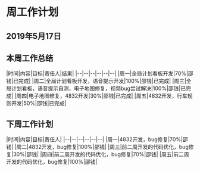 # 周工作计划

## 2019年5月17日

## 本周工作总结

|时间|内容|目标|责任人|结果|
|--|--|--|--|--|--|
|周一|全局计划看板开发|70%|邵钱|已完成|
|周二|全局计划看板开发，语音提示开发|100%|邵钱|已完成|
|周三|全局计划看板，语音提示自测，电子地图修复，视频bug尝试解决|100%|邵钱|已完成|
|周四|电子地图修复，4832开发|30%|邵钱|已完成|
|周五|4832开发，行车规则开发|50%|邵钱|已完成|


## 下周工作计划

|时间|内容|目标|责任人|
|--|--|--|--|--|--|
|周一|4832开发，bug修复|70%|邵钱|
|周二|4832开发，bug修复|100%|邵钱|
|周三|前二周开发的代码优化，bug修复|30%|邵钱|
|周四|前二周开发的代码优化，bug修复|70%|邵钱|
|周五|前二周开发的代码优化，bug修复|100%|邵钱|



